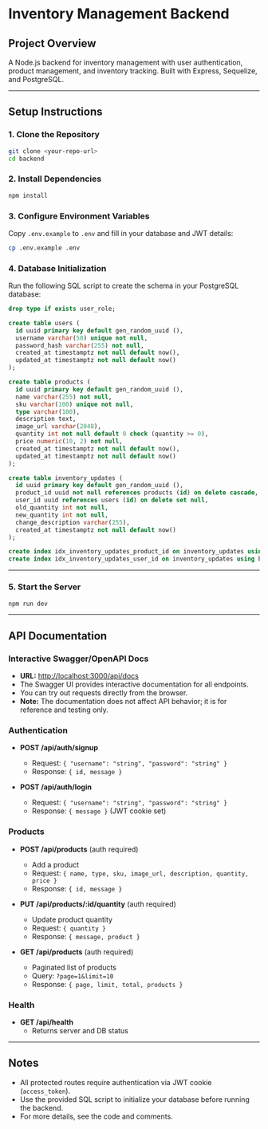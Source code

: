 # Inventory Management Backend

## Project Overview
A Node.js backend for inventory management with user authentication, product management, and inventory tracking. Built with Express, Sequelize, and PostgreSQL.

---

## Setup Instructions

### 1. Clone the Repository
```sh
git clone <your-repo-url>
cd backend
```

### 2. Install Dependencies
```sh
npm install
```

### 3. Configure Environment Variables
Copy `.env.example` to `.env` and fill in your database and JWT details:
```sh
cp .env.example .env
```

### 4. Database Initialization
Run the following SQL script to create the schema in your PostgreSQL database:

```sql
drop type if exists user_role;

create table users (
  id uuid primary key default gen_random_uuid (),
  username varchar(50) unique not null,
  password_hash varchar(255) not null,
  created_at timestamptz not null default now(),
  updated_at timestamptz not null default now()
);

create table products (
  id uuid primary key default gen_random_uuid (),
  name varchar(255) not null,
  sku varchar(100) unique not null,
  type varchar(100),
  description text,
  image_url varchar(2048),
  quantity int not null default 0 check (quantity >= 0),
  price numeric(10, 2) not null,
  created_at timestamptz not null default now(),
  updated_at timestamptz not null default now()
);

create table inventory_updates (
  id uuid primary key default gen_random_uuid (),
  product_id uuid not null references products (id) on delete cascade,
  user_id uuid references users (id) on delete set null,
  old_quantity int not null,
  new_quantity int not null,
  change_description varchar(255),
  created_at timestamptz not null default now()
);

create index idx_inventory_updates_product_id on inventory_updates using btree (product_id);
create index idx_inventory_updates_user_id on inventory_updates using btree (user_id);
```

---

### 5. Start the Server
```sh
npm run dev
```

---

## API Documentation

### Interactive Swagger/OpenAPI Docs
- **URL:** [http://localhost:3000/api/docs](http://localhost:3000/api/docs)
- The Swagger UI provides interactive documentation for all endpoints.
- You can try out requests directly from the browser.
- **Note:** The documentation does not affect API behavior; it is for reference and testing only.

### Authentication
- **POST /api/auth/signup**
  - Request: `{ "username": "string", "password": "string" }`
  - Response: `{ id, message }`

- **POST /api/auth/login**
  - Request: `{ "username": "string", "password": "string" }`
  - Response: `{ message }` (JWT cookie set)

### Products
- **POST /api/products** (auth required)
  - Add a product
  - Request: `{ name, type, sku, image_url, description, quantity, price }`
  - Response: `{ id, message }`

- **PUT /api/products/:id/quantity** (auth required)
  - Update product quantity
  - Request: `{ quantity }`
  - Response: `{ message, product }`

- **GET /api/products** (auth required)
  - Paginated list of products
  - Query: `?page=1&limit=10`
  - Response: `{ page, limit, total, products }`

### Health
- **GET /api/health**
  - Returns server and DB status

---

## Notes
- All protected routes require authentication via JWT cookie (`access_token`).
- Use the provided SQL script to initialize your database before running the backend.
- For more details, see the code and comments. 